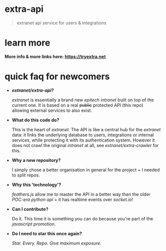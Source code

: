 # extra-api

> extranet api service for users &amp; integrations

# learn more

**More info & more links here: https://tryextra.net**

# quick faq for newcomers

- ***extranet/extra-api*?**

  *extranet* is essentially a brand new *epitech intranet* built on top of the current one. It is based on a real ~~public~~ protected API (this repo) allowing external services to also exist.

- **What do this code do?**

  This is the heart of *extranet*. The API is like a central hub for the *extranet* data: it links the underlying database to users, integrations or internal services, while protecting it with its authentication system. However it does not crawl the original *intranet* at all, see *extranet/extra-crawler* for this.

- **Why a new repository?**
  
  I simply chose a better organisation in general for the project + I needed to split repos.

- **Why this 'technology'?**

  *feathers.js* allow me to master the API in a better way than the older *POC-era python api* + it has realtime events over *socket.io*!

- **Can I contribute?**

  Do it. This time it is something you can do because you're part of the *javascript promotion*.

- **Do I need to star this once again?**

  *Star. Every. Repo. Give maximum exposure.*
